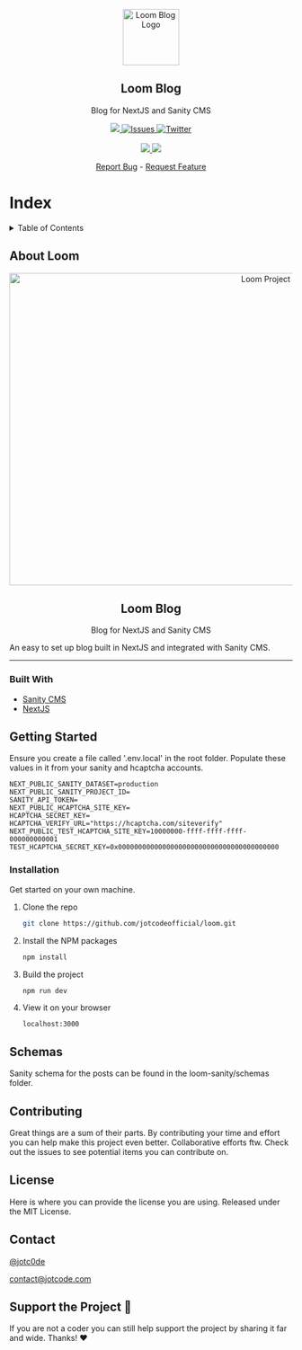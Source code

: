 <p align="center">
    <a href="https://github.com/jotcodeofficial/loom">
        <img width="100px" src="https://github.com/jotcodeofficial/Storage/blob/master/loom/logo.png" align="center" alt="Loom Blog Logo" />
    </a>
 <h2 align="center">Loom Blog</h2>
 <p align="center">Blog for NextJS and Sanity CMS</p>
</p>
  <p align="center">
    <a href="https://github.com/jotcodeofficial/loom/network/members">
      <img src="https://img.shields.io/github/forks/jotcodeofficial/loom" />
    </a>
    <a href="https://github.com/jotcodeofficial/loom/stargazers">
      <img alt="Issues" src="https://img.shields.io/github/stars/jotcodeofficial/loom" />
    </a>
    <a href="https://twitter.com/intent/follow?screen_name=jotc0de" target="_blank">
      <img alt="Twitter" src="https://img.shields.io/twitter/follow/jotc0de?style=social" />
    </a>
    <br />
    <br />
    <a href="https://blog.jotcode.com" target="_blank">
      <img src="https://img.shields.io/badge/Blog-Jotcode%20%E2%86%92-gray.svg?colorA=655BE1&colorB=4F44D6&style=for-the-badge"/>
    </a>
    <a href="https://jotcode.com" target="_blank">
      <img src="https://img.shields.io/badge/Website-Jotcode%20%E2%86%92-gray.svg?colorA=61c265&colorB=4CAF50&style=for-the-badge"/>
    </a>
    
  </p>

  <p align="center">
    <a href="https://github.com/jotcodeofficial/ultimate-readme/issues/new/choose">Report Bug</a>
    -
    <a href="https://github.com/jotcodeofficial/ultimate-readme/issues/new/choose">Request Feature</a>
  </p>

# Index

<!-- TABLE OF CONTENTS -->
<details closed="closed">
  <summary>Table of Contents</summary>
  <ol>
    <li>
      <a href="#about-the-project">About Loom</a>
      <ul>
        <li><a href="#built-with">Built With</a></li>
      </ul>
    </li>
    <li>
      <a href="#getting-started">Getting Started</a>
      <ul>
        <li><a href="#installation">Installation</a></li>
      </ul>
    </li>
    <li><a href="#usage">Schemas</a></li>
    <li><a href="#contributing">Contributing</a></li>
    <li><a href="#license">License</a></li>
    <li><a href="#contact">Contact</a></li>
    <li><a href="#support-the-project-sparkling_heart">Support the Project</a></li>
  </ol>
</details>


## About Loom

<p align="center">
    <a href="https://github.com/jotcodeofficial/loom">
        <img width="941px" height="556px" src="https://github.com/jotcodeofficial/Storage/blob/master/loom/project.png" align="center" alt="Loom Project Image" />
    </a>
 <h2 align="center">Loom Blog</h2>
 <p align="center">Blog for NextJS and Sanity CMS</p>
</p>

An easy to set up blog built in NextJS and integrated with Sanity CMS.

---

### Built With

* [Sanity CMS](https://sanity.io/)
* [NextJS](https://www.nextjs.org/)


## Getting Started

Ensure you create a file called '.env.local' in the root folder. Populate these values in it from your sanity and hcaptcha accounts.

```
NEXT_PUBLIC_SANITY_DATASET=production
NEXT_PUBLIC_SANITY_PROJECT_ID=
SANITY_API_TOKEN=
NEXT_PUBLIC_HCAPTCHA_SITE_KEY=
HCAPTCHA_SECRET_KEY=
HCAPTCHA_VERIFY_URL="https://hcaptcha.com/siteverify"
NEXT_PUBLIC_TEST_HCAPTCHA_SITE_KEY=10000000-ffff-ffff-ffff-000000000001
TEST_HCAPTCHA_SECRET_KEY=0x0000000000000000000000000000000000000000
```

### Installation

Get started on your own machine.

1. Clone the repo
   ```sh
   git clone https://github.com/jotcodeofficial/loom.git
   ```
3. Install the NPM packages
   ```sh
   npm install
   ```
4. Build the project
   ```sh
   npm run dev
   ```
5. View it on your browser
   ```
   localhost:3000
   ```
   

## Schemas

Sanity schema for the posts can be found in the  loom-sanity/schemas folder.


## Contributing

Great things are a sum of their parts. By contributing your time and effort you can help make this project even better. Collaborative efforts ftw. Check out the issues to see potential items you can contribute on.


## License

Here is where you can provide the license you are using.
Released under the MIT License.


## Contact

[@jotc0de](https://twitter.com/jotc0de)

contact@jotcode.com


## Support the Project :sparkling_heart:

If you are not a coder you can still help support the project by sharing it far and wide.
Thanks! :heart:






